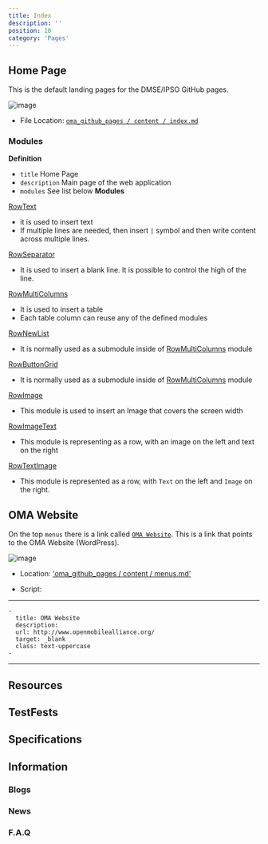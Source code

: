 ```yaml
---
title: Index
description: ''
position: 10
category: 'Pages'
---
```


## Home Page
This is the default landing pages for the DMSE/IPSO GitHub pages.

![image](https://user-images.githubusercontent.com/3258579/145714934-f1f4564e-79db-4b6e-80be-11cae2e10c2c.png)

* File Location: [`oma_github_pages / content / index.md`](https://raw.githubusercontent.com/OpenMobileAlliance/oma_github_pages/main/content/index.md)

### Modules
**Definition**
* `title`         Home Page
* `description`   Main page of the web application
* `modules`       See list below
**Modules**

<a href="./#rowtext" target="_blank">RowText</a>
* it is used to insert text
* If multiple lines are needed, then insert `|` symbol and then write content across multiple lines.

<a href="./#rowseparator" target="_blank">RowSeparator</a>
* It is used to insert a blank line. It is possible to control the high of the line.

<a href="./#rowmulticolumns" target="_blank">RowMultiColumns</a>
* It is used to insert a table
* Each table column can reuse any of the defined modules

<a href="./#rownewlist" target="_blank">RowNewList</a>
* It is normally used as a submodule inside of <a href="./#rowmulticolumns" target="_blank">RowMultiColumns</a> module

<a href="./#rowbuttongrid" target="_blank">RowButtonGrid</a>
* It is normally used as a submodule inside of <a href="./#rowmulticolumns" target="_blank">RowMultiColumns</a> module

<a href="./#rowimage" target="_blank">RowImage</a>
* This module is used to insert an Image that covers the screen width

<a href="./#rowimagetext" target="_blank">RowImageText</a>
* This module is representing as a row, with an image on the left and text on the right

<a href="./#rowtextimage" target="_blank">RowTextImage</a>
* This module is represented as a row, with `Text` on the left and `Image` on the right.




## OMA Website

On the top `menus` there is a link called [`OMA Website`](https://omaspecworks.org/). This is a link that points to the OMA Website (WordPress). 

![image](https://user-images.githubusercontent.com/3258579/145714818-ed1e695a-81b7-4b2a-8ae4-b4df5345ce26.png)

* Location: ['oma_github_pages / content / menus.md'](https://raw.githubusercontent.com/OpenMobileAlliance/oma_github_pages/main/content/menus.md)

* Script: 
---
    - 
      title: OMA Website
      description: 
      url: http://www.openmobilealliance.org/
      target: _blank
      class: text-uppercase
    -
---

## Resources

## TestFests

## Specifications

## Information
### Blogs

### News

### F.A.Q

